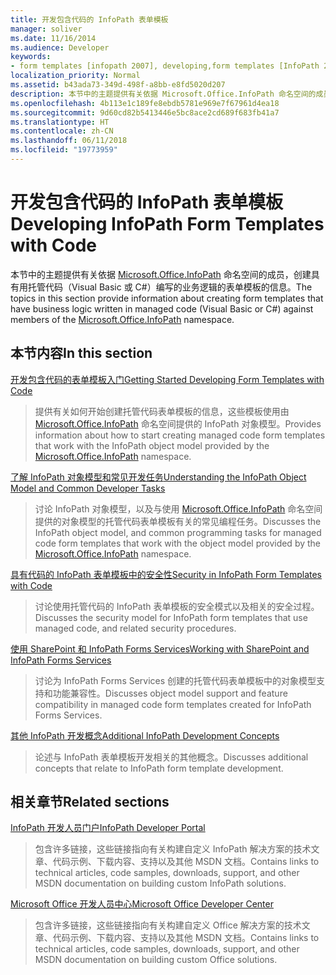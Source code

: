 ```yaml
---
title: 开发包含代码的 InfoPath 表单模板
manager: soliver
ms.date: 11/16/2014
ms.audience: Developer
keywords:
- form templates [infopath 2007], developing,form templates [InfoPath 2007], managed code,InfoPath 2007,managed code form templates [InfoPath 2007]
localization_priority: Normal
ms.assetid: b43ada73-349d-498f-a8bb-e8fd5020d207
description: 本节中的主题提供有关依据 Microsoft.Office.InfoPath 命名空间的成员，创建具有用托管代码（Visual Basic 或 C#）编写的业务逻辑的表单模板的信息。
ms.openlocfilehash: 4b113e1c189fe8ebdb5781e969e7f67961d4ea18
ms.sourcegitcommit: 9d60cd82b5413446e5bc8ace2cd689f683fb41a7
ms.translationtype: HT
ms.contentlocale: zh-CN
ms.lasthandoff: 06/11/2018
ms.locfileid: "19773959"
---
```

# <a name="developing-infopath-form-templates-with-code"></a><span data-ttu-id="ec2c6-104">开发包含代码的 InfoPath 表单模板</span><span class="sxs-lookup"><span data-stu-id="ec2c6-104">Developing InfoPath Form Templates with Code</span></span>

<span data-ttu-id="ec2c6-105">本节中的主题提供有关依据 [Microsoft.Office.InfoPath](https://msdn.microsoft.com/library/Microsoft.Office.InfoPath.aspx) 命名空间的成员，创建具有用托管代码（Visual Basic 或 C#）编写的业务逻辑的表单模板的信息。</span><span class="sxs-lookup"><span data-stu-id="ec2c6-105">The topics in this section provide information about creating form templates that have business logic written in managed code (Visual Basic or C#) against members of the [Microsoft.Office.InfoPath](https://msdn.microsoft.com/library/Microsoft.Office.InfoPath.aspx) namespace.</span></span> 
  
## <a name="in-this-section"></a><span data-ttu-id="ec2c6-106">本节内容</span><span class="sxs-lookup"><span data-stu-id="ec2c6-106">In this section</span></span>

[<span data-ttu-id="ec2c6-107">开发包含代码的表单模板入门</span><span class="sxs-lookup"><span data-stu-id="ec2c6-107">Getting Started Developing Form Templates with Code</span></span>](getting-started-developing-form-templates-with-code.md)
  
> <span data-ttu-id="ec2c6-108">提供有关如何开始创建托管代码表单模板的信息，这些模板使用由 [Microsoft.Office.InfoPath](https://msdn.microsoft.com/library/Microsoft.Office.InfoPath.aspx) 命名空间提供的 InfoPath 对象模型。</span><span class="sxs-lookup"><span data-stu-id="ec2c6-108">Provides information about how to start creating managed code form templates that work with the InfoPath object model provided by the [Microsoft.Office.InfoPath](https://msdn.microsoft.com/library/Microsoft.Office.InfoPath.aspx) namespace.</span></span> 
    
[<span data-ttu-id="ec2c6-109">了解 InfoPath 对象模型和常见开发任务</span><span class="sxs-lookup"><span data-stu-id="ec2c6-109">Understanding the InfoPath Object Model and Common Developer Tasks</span></span>](understanding-the-infopath-object-model-and-common-developer-tasks.md)
  
> <span data-ttu-id="ec2c6-110">讨论 InfoPath 对象模型，以及与使用 [Microsoft.Office.InfoPath](https://msdn.microsoft.com/library/Microsoft.Office.InfoPath.aspx) 命名空间提供的对象模型的托管代码表单模板有关的常见编程任务。</span><span class="sxs-lookup"><span data-stu-id="ec2c6-110">Discusses the InfoPath object model, and common programming tasks for managed code form templates that work with the object model provided by the [Microsoft.Office.InfoPath](https://msdn.microsoft.com/library/Microsoft.Office.InfoPath.aspx) namespace.</span></span> 
    
[<span data-ttu-id="ec2c6-111">具有代码的 InfoPath 表单模板中的安全性</span><span class="sxs-lookup"><span data-stu-id="ec2c6-111">Security in InfoPath Form Templates with Code</span></span>](security-in-infopath-form-templates-with-code.md)
  
> <span data-ttu-id="ec2c6-112">讨论使用托管代码的 InfoPath 表单模板的安全模式以及相关的安全过程。</span><span class="sxs-lookup"><span data-stu-id="ec2c6-112">Discusses the security model for InfoPath form templates that use managed code, and related security procedures.</span></span>
    
[<span data-ttu-id="ec2c6-113">使用 SharePoint 和 InfoPath Forms Services</span><span class="sxs-lookup"><span data-stu-id="ec2c6-113">Working with SharePoint and InfoPath Forms Services</span></span>](working-with-sharepoint-and-infopath-forms-services.md)
  
> <span data-ttu-id="ec2c6-114">讨论为 InfoPath Forms Services 创建的托管代码表单模板中的对象模型支持和功能兼容性。</span><span class="sxs-lookup"><span data-stu-id="ec2c6-114">Discusses object model support and feature compatibility in managed code form templates created for InfoPath Forms Services.</span></span> 
    
[<span data-ttu-id="ec2c6-115">其他 InfoPath 开发概念</span><span class="sxs-lookup"><span data-stu-id="ec2c6-115">Additional InfoPath Development Concepts</span></span>](additional-infopath-development-concepts.md)
  
> <span data-ttu-id="ec2c6-116">论述与 InfoPath 表单模板开发相关的其他概念。</span><span class="sxs-lookup"><span data-stu-id="ec2c6-116">Discusses additional concepts that relate to InfoPath form template development.</span></span>
    
## <a name="related-sections"></a><span data-ttu-id="ec2c6-117">相关章节</span><span class="sxs-lookup"><span data-stu-id="ec2c6-117">Related sections</span></span>

[<span data-ttu-id="ec2c6-118">InfoPath 开发人员门户</span><span class="sxs-lookup"><span data-stu-id="ec2c6-118">InfoPath Developer Portal</span></span>](http://go.microsoft.com/fwlink?LinkID=11689)
  
> <span data-ttu-id="ec2c6-119">包含许多链接，这些链接指向有关构建自定义 InfoPath 解决方案的技术文章、代码示例、下载内容、支持以及其他 MSDN 文档。</span><span class="sxs-lookup"><span data-stu-id="ec2c6-119">Contains links to technical articles, code samples, downloads, support, and other MSDN documentation on building custom InfoPath solutions.</span></span>
    
[<span data-ttu-id="ec2c6-120">Microsoft Office 开发人员中心</span><span class="sxs-lookup"><span data-stu-id="ec2c6-120">Microsoft Office Developer Center</span></span>](http://go.microsoft.com/fwlink?LinkID=27128)
  
> <span data-ttu-id="ec2c6-121">包含许多链接，这些链接指向有关构建自定义 Office 解决方案的技术文章、代码示例、下载内容、支持以及其他 MSDN 文档。</span><span class="sxs-lookup"><span data-stu-id="ec2c6-121">Contains links to technical articles, code samples, downloads, support, and other MSDN documentation on building custom Office solutions.</span></span>
    


